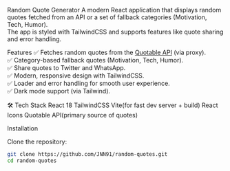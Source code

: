 Random Quote Generator
A modern React application that displays random quotes fetched from an API or a set of fallback categories (Motivation, Tech, Humor).  
The app is styled with TailwindCSS and supports features like quote sharing and error handling.


Features
✅ Fetches random quotes from the [Quotable API](https://api.quotable.io/random) (via proxy).  
✅ Category-based fallback quotes (Motivation, Tech, Humor).  
✅ Share quotes to Twitter and WhatsApp.  
✅ Modern, responsive design with TailwindCSS.  
✅ Loader and error handling for smooth user experience.  
✅ Dark mode support (via Tailwind).  


🛠 Tech Stack
React 18
TailwindCSS
Vite(for fast dev server + build)
React Icons
Quotable API(primary source of quotes)

Installation

Clone the repository:
```bash
git clone https://github.com/JNN91/random-quotes.git
cd random-quotes
